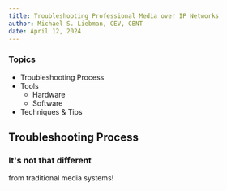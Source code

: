```yaml
---
title: Troubleshooting Professional Media over IP Networks
author: Michael S. Liebman, CEV, CBNT
date: April 12, 2024
---
```


### Topics

* Troubleshooting Process
* Tools
  * Hardware
  * Software
* Techniques & Tips

## Troubleshooting Process

### It's not that different

from traditional media systems!
